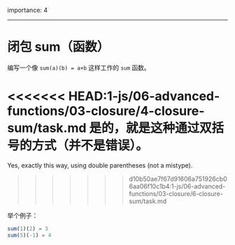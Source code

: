 importance: 4

---

# 闭包 sum（函数）

编写一个像 `sum(a)(b) = a+b` 这样工作的 `sum` 函数。

<<<<<<< HEAD:1-js/06-advanced-functions/03-closure/4-closure-sum/task.md
是的，就是这种通过双括号的方式（并不是错误）。
=======
Yes, exactly this way, using double parentheses (not a mistype).
>>>>>>> d10b50ae7f67d91606a751926cb06aa06f10c1b4:1-js/06-advanced-functions/03-closure/6-closure-sum/task.md

举个例子：

```js
sum(1)(2) = 3
sum(5)(-1) = 4
```

